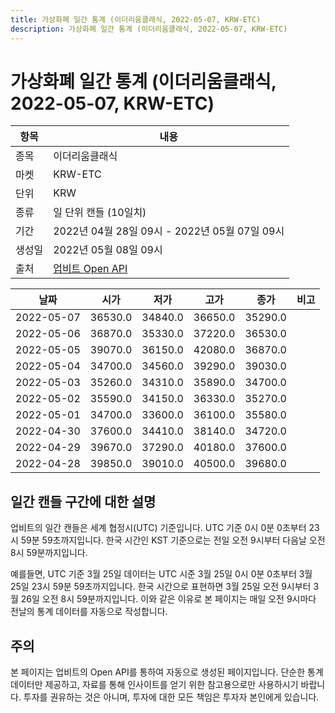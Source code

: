 ```yaml
---
title: 가상화폐 일간 통계 (이더리움클래식, 2022-05-07, KRW-ETC)
description: 가상화폐 일간 통계 (이더리움클래식, 2022-05-07, KRW-ETC)
---
```



가상화폐 일간 통계 (이더리움클래식, 2022-05-07, KRW-ETC)
===

|항목|내용|
|--|--|
|종목|이더리움클래식|
|마켓|KRW-ETC|
|단위|KRW|
|종류|일 단위 캔들 (10일치)|
|기간|2022년 04월 28일 09시 - 2022년 05월 07일 09시|
|생성일|2022년 05월 08일 09시|
|출처|[업비트 Open API](https://docs.upbit.com)|


|날짜|시가|저가|고가|종가|비고|
|--|--|--|--|--|--|
|2022-05-07|36530.0|34840.0|36650.0|35290.0|    |
|2022-05-06|36870.0|35330.0|37220.0|36530.0|    |
|2022-05-05|39070.0|36150.0|42080.0|36870.0|    |
|2022-05-04|34700.0|34560.0|39290.0|39030.0|    |
|2022-05-03|35260.0|34310.0|35890.0|34700.0|    |
|2022-05-02|35590.0|34150.0|36330.0|35270.0|    |
|2022-05-01|34700.0|33600.0|36100.0|35580.0|    |
|2022-04-30|37600.0|34410.0|38140.0|34720.0|    |
|2022-04-29|39670.0|37290.0|40180.0|37600.0|    |
|2022-04-28|39850.0|39010.0|40500.0|39680.0|    |


일간 캔들 구간에 대한 설명
---


업비트의 일간 캔들은 세계 협정시(UTC) 기준입니다. 
UTC 기준 0시 0분 0초부터 23시 59분 59초까지입니다. 
한국 시간인 KST 기준으로는 전일 오전 9시부터 다음날 오전 8시 59분까지입니다. 


예를들면, UTC 기준 3월 25일 데이터는 UTC 시준 3월 25일 0시 0분 0초부터 3월 25일 23시 59분 59초까지입니다. 
한국 시간으로 표현하면 3월 25일 오전 9시부터 3월 26일 오전 8시 59분까지입니다. 
이와 같은 이유로 본 페이지는 매일 오전 9시마다 전날의 통계 데이터를 자동으로 작성합니다. 


주의
---


본 페이지는 업비트의 Open API를 통하여 자동으로 생성된 페이지입니다. 
단순한 통계 데이터만 제공하고, 자료를 통해 인사이트를 얻기 위한 참고용으로만 사용하시기 바랍니다. 
투자를 권유하는 것은 아니며, 투자에 대한 모든 책임은 투자자 본인에게 있습니다. 
